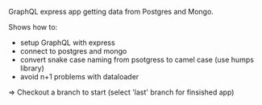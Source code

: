 GraphQL express app getting data from Postgres and Mongo.

Shows how to:

* setup GraphQL with express
* connect to postgres and mongo
* convert snake case naming from psotgress to camel case (use humps library)
* avoid n+1 problems with dataloader


=> Checkout a branch to start (select 'last' branch for finsished app)
